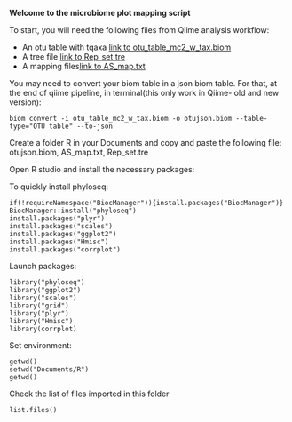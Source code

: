 **Welcome to the microbiome plot mapping script**

To start, you will need the following files from Qiime analysis workflow:

- An otu table with tqaxa [link to otu_table_mc2_w_tax.biom](./otu_table_mc2_w_tax.biom)
- A tree file [link to Rep_set.tre](./Rep_set.tre)
- A mapping files[link to AS_map.txt](./AS_map.txt)

You may need to convert your biom table in a json biom table. For that, at the end of qiime pipeline, in terminal(this only work in Qiime- old and new version):
```
biom convert -i otu_table_mc2_w_tax.biom -o otujson.biom --table-type="OTU table" --to-json
```
Create a folder R in your Documents and copy and paste the following file: otujson.biom, AS_map.txt, Rep_set.tre

Open R studio and install the necessary packages:

To quickly install phyloseq:
```
if(!requireNamespace("BiocManager")){install.packages("BiocManager")} 
BiocManager::install("phyloseq")
install.packages("plyr")
install.packages("scales")
install.packages("ggplot2")
install.packages("Hmisc")
install.packages("corrplot")
```

Launch packages:
```
library("phyloseq")
library("ggplot2")
library("scales")
library("grid")
library("plyr")
library("Hmisc")
library(corrplot)
```

Set environment:

```
getwd()
setwd("Documents/R")
getwd()
```

Check the list of files imported in this folder
```
list.files()
```
